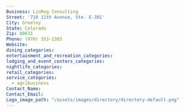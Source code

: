 ```yaml
---
Business: LinReg Consulting
Street: '710 11th Avenue, Ste. E-301'
City: Greeley
State: Colorado
Zip: 80631
Phone: (970) 353-1303
Website:
dining_categories:
entertainment_and_recreation_categories:
lodging_and_event_centers_categories:
nightlife_categories:
retail_categories:
service_categories:
  - agribusiness
Contact_Name:
Contact_Email:
Logo_image_path: "/assets/images/directory/directory-default.png"
---
```



